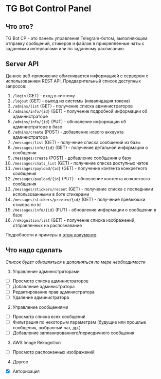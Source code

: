 # TG Bot Control Panel
## Что это?
TG Bot CP - это панель управления Telegram-ботом, выполняющим отправку сообщений, стикеров и файлов в прикреплённые чаты с заданными интервалами или по заданному расписанию.

## Server API
Данное веб-приложение обменивается информацией с сервером с использованием REST API.
Предварительный список доступных запросов:

1. `/login` (GET) - вход в систему
2. `/logout` (GET) - выход из системы (инвалидация токена)
3. `/admins/list` (GET) - получение списка администраторов
4. `/admins/info/{id}` (GET) - получение подробной информации об администраторе
5. `/admins/info/{id}` (PUT) - обновление информации об администраторе в базе
6. `/admins/create` (POST) - добавление нового аккаунта администратора
7. `/messages/list` (GET) - получение списка сообщений из базы
8. `/messages/info/{id}` (GET) - получение детальной информации о сообщении
9. `/messages/create` (POST) - добавление сообщения в базу
10. `/messages/chats_list` (GET) - получение списка доступных чатов
11. `/messages/payload/{id}` (GET) - получение контента конкретного сообщения
12. `/messages/payload/{id}` (PUT) - обновление контента конкретного сообщения
13. `/messages/stickers/recent` (GET) - получение списка с последними использованными в боте стикерами
14. `/messages/stickers/preview/{id}` (GET) - получение превьюшки стикера по id
15. `/messages/info/{id}` (PUT) - обновление информации о сообщении в базе
16. `/rekognition/list` (GET) - получение списка изображений, отправленных на распознавание

Подробности и примеры в [этом документе](https://docs.google.com/document/d/1WR8kNQN62EA4wDUGY_A5wCwILf39jS7b3w128eYO_W4/edit?usp=sharing).

## Что надо сделать
*Список будет обновляться и дополняться по мере необходимости*
1. Управление администраторами
- [ ] Просмотр списка администраторов
- [ ] Добавление администратора
- [ ] Редактирование прав администратора
- [ ] Удаление администратора
2. Управление сообщениями
- [ ] Просмотр списка всех сообщений
- [ ] Фильтрация по некоторым параметрам (будущие или прошлые сообщения, выбранный чат, др.)
- [ ] Добавление запланированного/периодичного сообщения
3. AWS Image Rekognition
- [ ] Просмотр распознанных изображений
4. Другое
- [x] Авторизация
